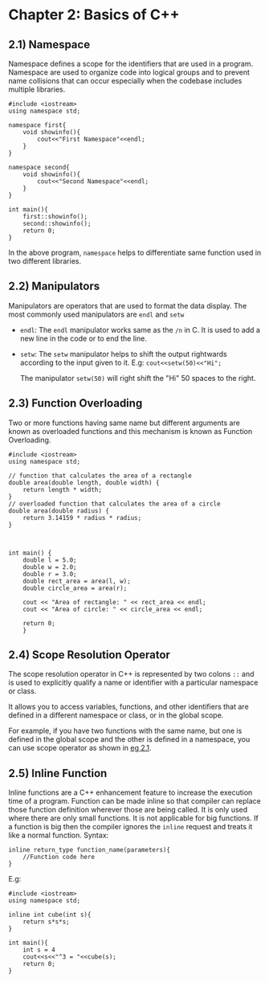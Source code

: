 # Chapter 2: Basics of C++

## 2.1) Namespace

Namespace defines a scope for the identifiers that are used in a program. Namespace are used to organize code into logical groups and to prevent name collisions that can occur especially when the codebase includes multiple libraries.
```
#include <iostream>
using namespace std;

namespace first{
	void showinfo(){
		cout<<"First Namespace"<<endl;
	}	
}

namespace second{
	void showinfo(){
		cout<<"Second Namespace"<<endl;
	}
}

int main(){
	first::showinfo();
	second::showinfo();
	return 0;
}	

```
In the above program, `namespace` helps to differentiate same function used in two different libraries.

  

## 2.2) Manipulators

Manipulators are operators that are used to format the data display. The most commonly used manipulators are `endl` and `setw`
- `endl`: The `endl` manipulator works same as the `/n` in C. It is used to add a new line in the code or to end the line.
- `setw`: The `setw` manipulator helps to shift the output rightwards according to the input given to it.
	E.g: `cout<<setw(50)<<"Hi";`
	
	The manipulator `setw(50)` will right shift the "Hi" 50 spaces to the right.

## 2.3) Function Overloading
Two or more functions having same name but different arguments are known as overloaded functions and this mechanism is known as Function Overloading.

    #include <iostream>
    using namespace std;
    
    // function that calculates the area of a rectangle
    double area(double length, double width) {
        return length * width;
    }
    // overloaded function that calculates the area of a circle
    double area(double radius) {
        return 3.14159 * radius * radius;
    }
    
    
    
    int main() {
        double l = 5.0;
        double w = 2.0;
        double r = 3.0;
        double rect_area = area(l, w);
        double circle_area = area(r);
    
        cout << "Area of rectangle: " << rect_area << endl;
        cout << "Area of circle: " << circle_area << endl;
    
        return 0;
        }

## 2.4) Scope Resolution Operator
The scope resolution operator in C++ is represented by two colons `::` and is used to explicitly qualify a name or identifier with a particular namespace or class.

It allows you to access variables, functions, and other identifiers that are defined in a different namespace or class, or in the global scope.

For example, if you have two functions with the same name, but one is defined in the global scope and the other is defined in a namespace, you can use scope operator as shown in [eg 2.1](https://github.com/suyogsatyal/cpp/blob/main/Chapter%202/Chapter%202.md#21-namespace).

## 2.5) Inline Function
Inline functions are a C++ enhancement feature to increase the execution time of a program. Function can be made inline so that compiler can replace those function definition wherever those are being called.
It is only used where there are only small functions. It is not applicable for big functions. If a function is big then the compiler ignores the `inline` request and treats it like a normal function. 
Syntax:

    inline return_type function_name(parameters){
    	//Function code here
    }
E.g:

```
#include <iostream>
using namespace std;

inline int cube(int s){
	return s*s*s;
}

int main(){
	int s = 4
	cout<<s<<"^3 = "<<cube(s);
	return 0;	
}
```
